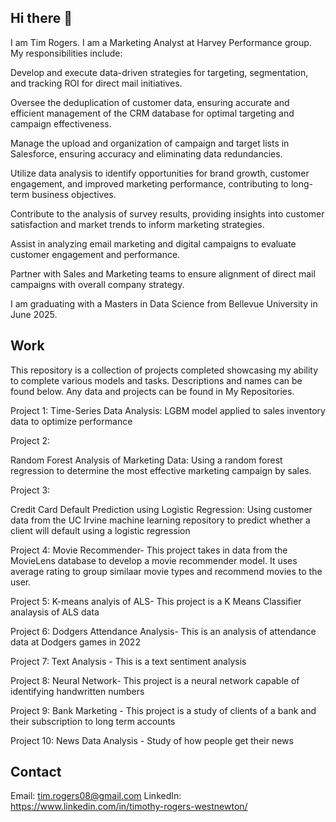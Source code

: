 ## Hi there 👋

I am Tim Rogers. I am a Marketing Analyst at Harvey Performance group. My responsibilities include:

Develop and execute data-driven strategies for targeting, segmentation, and tracking ROI for direct mail initiatives.

Oversee the deduplication of customer data, ensuring accurate and efficient management of the CRM database for optimal targeting and campaign effectiveness.

Manage the upload and organization of campaign and target lists in Salesforce, ensuring accuracy and eliminating data redundancies.

Utilize data analysis to identify opportunities for brand growth, customer engagement, and improved marketing performance, contributing to long-term business objectives.

Contribute to the analysis of survey results, providing insights into customer satisfaction and market trends to inform marketing strategies.

Assist in analyzing email marketing and digital campaigns to evaluate customer engagement and performance.

Partner with Sales and Marketing teams to ensure alignment of direct mail campaigns with overall company strategy.


I am graduating with a Masters in Data Science from Bellevue University in June 2025. 



## Work
This repository is a collection of projects completed showcasing my ability to complete various models and tasks. Descriptions and names can be found below. Any data and projects can be found in My Repositories.

Project 1:
Time-Series Data Analysis: LGBM model applied to sales inventory data to optimize performance

Project 2:

Random Forest Analysis of Marketing Data: Using a random forest regression to determine the most effective marketing campaign by sales.

Project 3:

Credit Card Default Prediction using Logistic Regression: Using customer data from the UC Irvine machine learning repository to predict whether a client will default using a logistic regression

Project 4: Movie Recommender- This project takes in data from the MovieLens database to develop a movie recommender model. It uses average rating to group similaar movie types and recommend movies to the user.

Project 5: 
K-means analyis of ALS- This project is a K Means Classifier analaysis of ALS data

Project 6: 
Dodgers Attendance Analysis- This is an analysis of attendance data at Dodgers games in 2022

Project 7: 
Text Analysis - This is a text sentiment analysis

Project 8: 
Neural Network- This project is a neural network capable of identifying handwritten numbers

Project 9: 
Bank Marketing - This project is a study of clients of a bank and their subscription to long term accounts

Project 10:
News Data Analysis - Study of how people get their news

## Contact

Email: tim.rogers08@gmail.com
LinkedIn: https://www.linkedin.com/in/timothy-rogers-westnewton/


<!--
**tim-rogers12/tim-rogers12** is a ✨ _special_ ✨ repository because its `README.md` (this file) appears on your GitHub profile.

Here are some ideas to get you started:

- 🔭 I’m currently working on ...
Direct Mail campaign analysis
- 🌱 I’m currently learning ...
Neural Networks
- 👯 I’m looking to collaborate on ...
LGBM Modeling
- 🤔 I’m looking for help with ...
Modern trends in data analysis
- 💬 Ask me about ...
Anything marketing analytics
- 📫 How to reach me: ...
LinkedIn
- 😄 Pronouns: ...
He/Him
- ⚡ Fun fact: ...
-->
